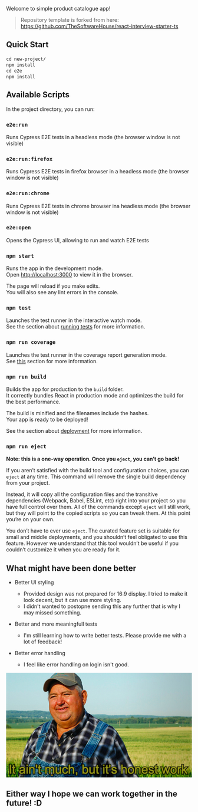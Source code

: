Welcome to simple product catalogue app!

> Repository template is forked from here:
> https://github.com/TheSoftwareHouse/react-interview-starter-ts

## Quick Start

```
cd new-project/
npm install
cd e2e
npm install
```

## Available Scripts

In the project directory, you can run:

### `e2e:run`

Runs Cypress E2E tests in a headless mode (the browser window is not visible)

### `e2e:run:firefox`

Runs Cypress E2E tests in firefox browser in a headless mode (the browser window is not visible)

### `e2e:run:chrome`

Runs Cypress E2E tests in chrome browser ina headless mode (the browser window is not visible)

### `e2e:open`

Opens the Cypress UI, allowing to run and watch E2E tests

### `npm start`

Runs the app in the development mode.<br />
Open [http://localhost:3000](http://localhost:3000) to view it in the browser.

The page will reload if you make edits.<br />
You will also see any lint errors in the console.

### `npm test`

Launches the test runner in the interactive watch mode.<br />
See the section about [running tests](https://facebook.github.io/create-react-app/docs/running-tests) for more information.

### `npm run coverage`

Launches the test runner in the coverage report generation mode.<br />
See [this](https://create-react-app.dev/docs/running-tests/#coverage-reporting) section for more information.

### `npm run build`

Builds the app for production to the `build` folder.<br />
It correctly bundles React in production mode and optimizes the build for the best performance.

The build is minified and the filenames include the hashes.<br />
Your app is ready to be deployed!

See the section about [deployment](https://facebook.github.io/create-react-app/docs/deployment) for more information.

### `npm run eject`

**Note: this is a one-way operation. Once you `eject`, you can’t go back!**

If you aren’t satisfied with the build tool and configuration choices, you can `eject` at any time. This command will remove the single build dependency from your project.

Instead, it will copy all the configuration files and the transitive dependencies (Webpack, Babel, ESLint, etc) right into your project so you have full control over them. All of the commands except `eject` will still work, but they will point to the copied scripts so you can tweak them. At this point you’re on your own.

You don’t have to ever use `eject`. The curated feature set is suitable for small and middle deployments, and you shouldn’t feel obligated to use this feature. However we understand that this tool wouldn’t be useful if you couldn’t customize it when you are ready for it.

## What might have been done better

- Better UI styling

  - Provided design was not prepared for 16:9 display. I tried to make it look decent, but it can use more styling.
  - I didn't wanted to postopne sending this any further that is why I may missed something.

- Better and more meaningfull tests

  - I'm still learning how to write better tests. Please provide me with a lot of feedback!

- Better error handling
  - I feel like error handling on login isn't good.

![This is an image](/src/assets/honest_work.jpg)

## Either way I hope we can work together in the future! :D

